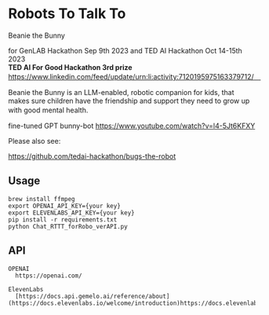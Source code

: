 # Robots To Talk To 
Beanie the Bunny


for GenLAB Hackathon Sep 9th 2023
and TED AI Hackathon Oct 14-15th 2023<br>
<b>TED AI For Good Hackathon 3rd prize</b><br>
https://www.linkedin.com/feed/update/urn:li:activity:7120195975163379712/　<br>

Beanie the Bunny is an LLM-enabled, robotic companion for kids, that makes sure children have the friendship and support they need to grow up with good mental health.　<br>

fine-tuned GPT bunny-bot
https://www.youtube.com/watch?v=l4-5Jt6KFXY

Please also see:

https://github.com/tedai-hackathon/bugs-the-robot
## Usage
```
brew install ffmpeg
export OPENAI_API_KEY={your key}
export ELEVENLABS_API_KEY={your key}
pip install -r requirements.txt
python Chat_RTTT_forRobo_verAPI.py
```


## API
```
OPENAI  
  https://openai.com/
  
ElevenLabs        
  [https://docs.api.gemelo.ai/reference/about](https://docs.elevenlabs.io/welcome/introduction)https://docs.elevenlabs.io/welcome/introduction
```
